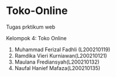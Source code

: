 # Toko-Online
Tugas prktikum web
 
Kelompok 4: Toko Online
1. Muhammad Ferizal Fadhli (L200210119)
2. Ramdika Vieri Kurniawan(L200210121)
3. Maulana Frediansyah(L200210132)
4. Naufal Hanief Mafaza(L200210135)


